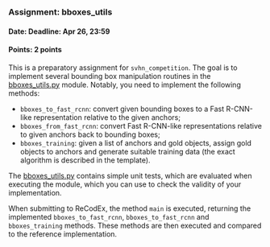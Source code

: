 ### Assignment: bboxes_utils
#### Date: Deadline: Apr 26, 23:59
#### Points: 2 points

This is a preparatory assignment for `svhn_competition`. The goal is to
implement several bounding box manipulation routines in the
[bboxes_utils.py](https://github.com/ufal/npfl114/tree/master/labs/07/bboxes_utils.py)
module. Notably, you need to implement the following methods:
- `bboxes_to_fast_rcnn`: convert given bounding boxes to a Fast R-CNN-like
  representation relative to the given anchors;
- `bboxes_from_fast_rcnn`: convert Fast R-CNN-like representations relative to
  given anchors back to bounding boxes;
- `bboxes_training`: given a list of anchors and gold objects, assign gold
  objects to anchors and generate suitable training data (the exact algorithm
  is described in the template).

The [bboxes_utils.py](https://github.com/ufal/npfl114/tree/master/labs/07/bboxes_utils.py)
contains simple unit tests, which are evaluated when executing the module,
which you can use to check the validity of your implementation.

When submitting to ReCodEx, the method `main` is executed, returning the
implemented `bboxes_to_fast_rcnn`, `bboxes_to_fast_rcnn` and `bboxes_training`
methods. These methods are then executed and compared to the reference
implementation.
